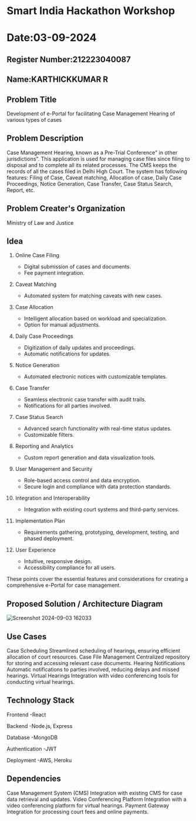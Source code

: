 # Smart India Hackathon Workshop
# Date:03-09-2024
## Register Number:212223040087
## Name:KARTHICKKUMAR R
## Problem Title
Development of e-Portal for facilitating Case Management Hearing of various types of cases
## Problem Description
Case Management Hearing, known as a Pre-Trial Conference" in other jurisdictions". This application is used for managing case files since filing to disposal and to complete all its related processes. The CMS keeps the records of all the cases filed in Delhi High Court. The system has following features: Filing of Case, Caveat matching, Allocation of case, Daily Case Proceedings, Notice Generation, Case Transfer, Case Status Search, Report, etc.
## Problem Creater's Organization
Ministry of Law and Justice

## Idea
1. Online Case Filing
   - Digital submission of cases and documents.
   - Fee payment integration.

2. Caveat Matching
   - Automated system for matching caveats with new cases.

3. Case Allocation
   - Intelligent allocation based on workload and specialization.
   - Option for manual adjustments.

4. Daily Case Proceedings
   - Digitization of daily updates and proceedings.
   - Automatic notifications for updates.

5. Notice Generation
   - Automated electronic notices with customizable templates.

6. Case Transfer
   - Seamless electronic case transfer with audit trails.
   - Notifications for all parties involved.

7. Case Status Search
   - Advanced search functionality with real-time status updates.
   - Customizable filters.

8. Reporting and Analytics
   - Custom report generation and data visualization tools.

9. User Management and Security
   - Role-based access control and data encryption.
   - Secure login and compliance with data protection standards.

10. Integration and Interoperability
    - Integration with existing court systems and third-party services.

11. Implementation Plan
    - Requirements gathering, prototyping, development, testing, and phased deployment.

12. User Experience
    - Intuitive, responsive design.
    - Accessibility compliance for all users.

These points cover the essential features and considerations for creating a comprehensive e-Portal for case management.


## Proposed Solution / Architecture Diagram

![Screenshot 2024-09-03 162033](https://github.com/user-attachments/assets/ab437d97-476f-40f9-b834-51e5d7bb2bae)

## Use Cases
Case Scheduling
     Streamlined scheduling of hearings, ensuring efficient allocation of court resources.
Case File Management
     Centralized repository for storing and accessing relevant case documents.
Hearing Notifications
     Automatic notifications to parties involved, reducing delays and missed hearings.
Virtual Hearings
     Integration with video conferencing tools for conducting virtual hearings. 
     
## Technology Stack
Frontend        -React

Backend         -Node.js, Express

Database        -MongoDB

Authentication  -JWT

Deployment      -AWS, Heroku

## Dependencies
Case Management System (CMS)
            Integration with existing CMS for case data retrieval and updates.
Video Conferencing Platform
            Integration with a video conferencing platform for virtual hearings.
Payment Gateway
            Integration for processing court fees and online payments.

